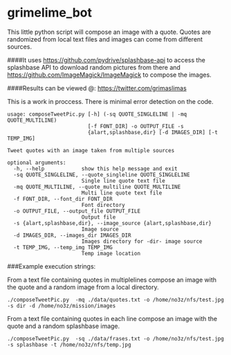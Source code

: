 # grimelime_bot

This little python script will compose an image with a quote. Quotes are randomized from local text files and images can come from different sources.

####It uses https://github.com/pydrive/splashbase-api to access the splashbase API to download random pictures from there and https://github.com/ImageMagick/ImageMagick to compose the images.

####Results can be viewed @: https://twitter.com/grimaslimas

This is a work in proccess. There is minimal error detection on the code.

```
usage: composeTweetPic.py [-h] (-sq QUOTE_SINGLELINE | -mq QUOTE_MULTILINE)
                          [-f FONT_DIR] -o OUTPUT_FILE -s
                          {alart,splashbase,dir} [-d IMAGES_DIR] [-t TEMP_IMG]

Tweet quotes with an image taken from multiple sources

optional arguments:
  -h, --help            show this help message and exit
  -sq QUOTE_SINGLELINE, --quote_singleline QUOTE_SINGLELINE
                        Single line quote text file
  -mq QUOTE_MULTILINE, --quote_multiline QUOTE_MULTILINE
                        Multi line quote text file
  -f FONT_DIR, --font_dir FONT_DIR
                        Font directory
  -o OUTPUT_FILE, --output_file OUTPUT_FILE
                        Output file
  -s {alart,splashbase,dir}, --image_source {alart,splashbase,dir}
                        Image source
  -d IMAGES_DIR, --images_dir IMAGES_DIR
                        Images directory for -dir- image source
  -t TEMP_IMG, --temp_img TEMP_IMG
                        Temp image location
```

###Example execution strings:

From a text file containing quotes in multiplelines compose an image with the quote and a random image from a local directory.
```
./composeTweetPic.py  -mq ./data/quotes.txt -o /home/no3z/nfs/test.jpg -s dir -d /home/no3z/mission/images
```
From a text file containing quotes in each line compose an image with the quote and a random splashbase image.
```
./composeTweetPic.py  -sq ./data/frases.txt -o /home/no3z/nfs/test.jpg -s splashbase -t /home/no3z/nfs/temp.jpg
```
